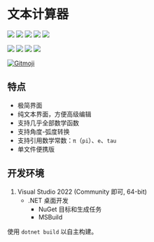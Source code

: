 # 文本计算器

![][Shields License] ![][Shields Release] ![][Shields Downloads] ![][Shields Commit] ![][Shields CI]

![][Shields CSharp] ![][Shields .NET] ![][Shields OS] ![][Shields IDE]

[![Gitmoji][Gitmoji]](https://gitmoji.dev)

## 特点

- 极简界面
- 纯文本界面，方便高级编辑
- 支持几乎全部数学函数
- 支持角度-弧度转换
- 支持引用数学常数：`π`（`pi`）、`e`、`tau`
- 单文件便携版

## 开发环境

1. Visual Studio 2022 (Community 即可, 64-bit)
    - .NET 桌面开发
        - NuGet 目标和生成任务
        - MSBuild

使用 `dotnet build` 以自主构建。

[Shields CI]: https://img.shields.io/github/actions/workflow/status/kaihuadou/textcalculator/build.yml
[Shields License]: https://img.shields.io/github/license/kaihuadou/textcalculator
[Shields Release]: https://img.shields.io/github/v/release/kaihuadou/textcalculator
[Shields Downloads]: https://img.shields.io/github/downloads/kaihuadou/textcalculator/total
[Shields Commit]: https://img.shields.io/github/commit-activity/y/kaihuadou/textcalculator
[Shields CSharp]: https://img.shields.io/badge/12.0-version?logo=csharp&label=C%23&color=%23512BD4
[Shields .NET]: https://img.shields.io/badge/>=6.0-version?logo=dotnet&label=.NET&color=%23512BD4
[Shields OS]: https://img.shields.io/badge/>=Windows%207%20SP1-version?logo=windows&label=OS&color=%230078D4
[Shields IDE]: https://img.shields.io/badge/2022-version?logo=visual%20studio&label=Visual%20Studio&color=%235C2D91
[Gitmoji]: https://img.shields.io/badge/gitmoji-%20😜%20😍-FFDD67.svg
